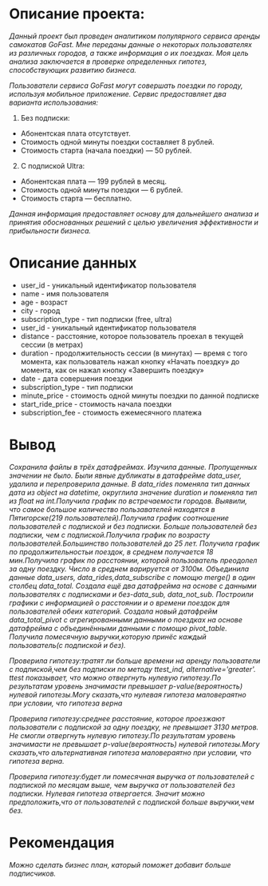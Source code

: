 # Описание проекта:

*Данный проект был проведен аналитиком популярного сервиса аренды самокатов GoFast. Мне переданы данные о некоторых пользователях из различных городов, а также информация о их поездках. Моя цель анализа заключается в проверке определенных гипотез, способствующих развитию бизнеса.*

*Пользователи сервиса GoFast могут совершать поездки по городу, используя мобильное приложение. Сервис предоставляет два варианта использования:*

1. Без подписки:
 - Абонентская плата отсутствует.
 - Стоимость одной минуты поездки составляет 8 рублей.
 - Стоимость старта (начала поездки) — 50 рублей.
2. С подпиской Ultra:
 - Абонентская плата — 199 рублей в месяц.
 - Стоимость одной минуты поездки — 6 рублей.
 - Стоимость старта — бесплатно.
   
*Данная информация предоставляет основу для дальнейшего анализа и принятия обоснованных решений с целью увеличения эффективности и прибыльности бизнеса.*

# Описание данных

 - user_id -	уникальный идентификатор пользователя
 - name - 	имя пользователя
 - age - 	возраст
 - city - 	город
 - subscription_type - 	тип подписки (free, ultra)
 - user_id - 	уникальный идентификатор пользователя
 - distance - 	расстояние, которое пользователь проехал в текущей сессии (в метрах)
 - duration - 	продолжительность сессии (в минутах) — время с того момента, как пользователь нажал кнопку «Начать поездку» до момента, как он нажал кнопку «Завершить поездку»
 - date - 	дата совершения поездки
 - subscription_type - 	тип подписки
 - minute_price - 	стоимость одной минуты поездки по данной подписке
 - start_ride_price - 	стоимость начала поездки
 - subscription_fee - 	стоимость ежемесячного платежа

# Вывод

*Сохранила файлы в трёх датафреймах. Изучила данные. Пропущенных значении не было. Были явные дубликаты в датафрейме data_user, удалила и перепроверила данные. В data_rides поменяла тип данных дата из object на datetime, округлила значение duration и поменяла тип из float на int.Получила график по встречаемости городов. Выявили, что самое большое каличество пользавателей находятся в Пятигорске(219 пользователей).Получила график соотношение пользователей с подпиской и без подписки. Больше пользователей без подписки, чем с подпиской.Получила график по возрасту пользователей.Большинство пользователей до 25 лет. Получила график по продолжительностьи поездок, в среднем получается 18 мин.Получила график по расстоянии, которой пользователь преодолел за одну поездку. Число в среднем варируется от 3100м. Объединила данные data_users, data_rides,data_subscribe с помощю merge() в один столбец data_total. Создала ещё два датафрейма на основе с данными пользователях с подписками и без-data_sub, data_not_sub. Построили графики с информацией о расстоянии и о времени поездок для пользователей обеих категорий. Создала новый датафрейм data_total_pivot с агрегированными данными о поездках на основе датафрейма с объединёнными данными с помощю pivot_table. Получила помесячную выручки,которую принёс каждый пользователь(с подпиской и без).*

*Проверила гипотезу:тратят ли больше времени на аренду пользователи с подпиской,чем без подписки по методу ttest_ind, alternative='greater'. ttest показывает, что можно отвергнуть нулевую гипотезу.По результатам уровень значимасти превышает p-value(вероятность) нулевой гипотезы.Могу сказать,что нулевая гипотеза маловераятно при условии, что гипотеза верна*

*Проверила гипотезу:cреднее расстояние, которое проезжают пользователи с подпиской за одну поездку, не превышает 3130 метров. Не смогли отвергнуть нулевую гипотезу.По результатам уровень значимасти не превышает p-value(вероятность) нулевой гипотезы.Могу сказать,что альтернативная гипотеза маловераятно при условии, что гипотеза верна.*

*Проверила гипотезу:будет ли помесячная выручка от пользователей с подпиской по месяцам выше, чем выручка от пользователей без подписки. Нулевая гипотеза отвергается. Значит можно предположить,что от пользователей с подпиской больше выручки,чем без.*

# Рекомендация

*Можно сделать бизнес план, каторый поможет добавит больше подписчиков.*
